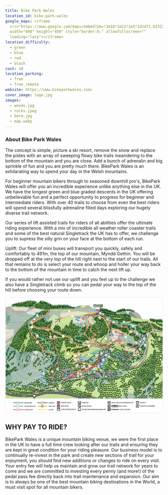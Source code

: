 ```yaml
---
title: Bike Park Wales
location_id: bike-park-wales
google_maps: <iframe
  src="https://www.google.com/maps/embed?pb=!1m18!1m12!1m3!1d2471.623223315836!2d-3.3790910842221233!3d51.72163537967092!2m3!1f0!2f0!3f0!3m2!1i1024!2i768!4f13.1!3m3!1m2!1s0x486e3c82c5f1825b%3A0xdef51d439910375c!2sBikePark%20Wales!5e0!3m2!1sen!2sbg!4v1616606414552!5m2!1sen!2sbg"
  width="600" height="450" style="border:0;" allowfullscreen=""
  loading="lazy"></iframe>
location_difficulty:
  - green
  - blue
  - red
  - black
cost: 18
location_parking:
  - free
  - free_remote
website: https://www.bikeparkwales.com/
cover_image: logo.jpg
images:
  - woods.jpg
  - rocks.jpeg
  - berm.jpg
  - map.webp
---
```

### About Bike Park Wales
The concept is simple, picture a ski resort, remove the snow and replace the pistes with an array of sweeping flowy bike trails meandering to the bottom of the mountain and you are close.  Add a bunch of adrenalin and big sprinkle of fun and you are pretty much there. BikePark Wales is an exhilarating  way to spend your day in the Welsh mountains.  

For beginner mountain bikers through to seasoned downhill pro's, BikePark Wales will offer you an incredible experience unlike anything else in the UK.  We have the longest green and blue graded descents in the UK offering unbelievable fun and a perfect opportunity to progress for beginner and intermediate riders. With over 40 trails to choose from even the best riders will spend several blissfully adrenaline filled days exploring our hugely diverse trail network.

Our series of lift assisted trails for riders of all abilities offer the ultimate riding experience.  With a mix of incredible all weather roller coaster trails and some of the best natural Singletrack the UK has to offer, we challenge you to supress the silly grin on your face at the bottom of each run.

Uplift: Our fleet of mini buses will transport you quickly, safely and comfortably to 491m, the top of our mountain, Myndd Gethin. You will be dropped off at the very top of the hill right next to the start of our trails.  All that remains to do is select your route and whoop and holler your way back to the bottom of the mountain in time to catch the next lift up.

If you would rather not use our uplift and you feel up to the challenge we also have a Singletrack climb so you can pedal your way to the top of the hill before choosing your route down.

![Map of Bike Park Wales](./map.webp)


## WHY PAY TO RIDE?
BikePark Wales is a unique mountain biking venue, we were the first place in the UK to have a full time crew looking after our trails and ensuring they are kept in great condition for your riding pleasure. Our business model is to continually re-invest in the park and create new sections of trail for your enjoyment, you should find new additions or changes to ride on every visit.  Your entry fee will help us maintain and grow our trail network for years to come and we are committed to investing every penny (and more!) of the pedal pass fee directly back into trail maintenance and expansion.  Our aim is to always be one of the best mountain biking destinations in the World, a must visit spot for all mountain bikers.  